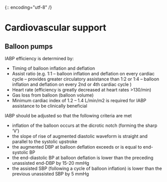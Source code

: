 {:: encoding="utf-8" /}

# Cardiovascular support

## Balloon pumps

IABP efficiency is determined by:

- Timing of balloon inflation and deflation
- Assist ratio (e.g. 1:1 – balloon inflation and deflation on every cardiac cycle – provides greater circulatory assistance than 1:2 or 1:4 – balloon inflation and deflation on every 2nd or 4th cardiac cycle )
- Heart rate (efficiency is greatly decreased at heart rates >130/min)
- Gas loss from balloon (balloon volume)
- Minimum cardiac index of 1.2 – 1.4 L/min/m2 is required for IABP assistance to be clinically beneficial


IABP should be adjusted so that the following criteria are met

- inflation of the balloon occurs at the dicrotic notch (forming the sharp ‘V’)
- the slope of rise of augmented diastolic waveform is straight and parallel to the systolic upstroke
- the augmented DBP at balloon deflation exceeds or is equal to end-systolic BP
- the end-diastolic BP at balloon deflation is lower than the preceding unassisted end-DBP by 15-20 mmHg
- the assisted SBP (following a cycle of balloon inflation) is lower than the previous unassisted SBP by 5 mmHg